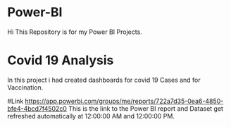# Power-BI
Hi This Repository is for my Power BI Projects.

# Covid 19 Analysis
In this project i had created  dashboards for covid 19 Cases and for Vaccination. 

#Link
https://app.powerbi.com/groups/me/reports/722a7d35-0ea6-4850-bfe4-4bcd7f4502c0
This is the link to the Power BI report and Dataset get refreshed automatically at 12:00:00 AM and 12:00:00 PM.
